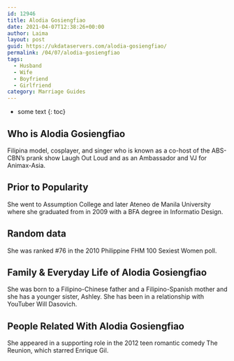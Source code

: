```yaml
---
id: 12946
title: Alodia Gosiengfiao
date: 2021-04-07T12:38:26+00:00
author: Laima
layout: post
guid: https://ukdataservers.com/alodia-gosiengfiao/
permalink: /04/07/alodia-gosiengfiao
tags:
  - Husband
  - Wife
  - Boyfriend
  - Girlfriend
category: Marriage Guides
---
```


* some text
{: toc}


## Who is Alodia Gosiengfiao
                  
                  
                  
Filipina model, cosplayer, and singer who is known as a co-host of the ABS-CBN&#8217;s prank show Laugh Out Loud and as an Ambassador and VJ for Animax-Asia.
                  
              
            
              
            
                
                
                
## Prior to Popularity
                  
                  
                  
She went to Assumption College and later Ateneo de Manila University where she graduated from in 2009 with a BFA degree in Informatio Design.
                  
              
            
              
            
                
                
                
## Random data
                  
                  
                  
She was ranked #76 in the 2010 Philippine FHM 100 Sexiest Women poll.
                  
              
            
              
            
                
                
                
## Family & Everyday Life of Alodia Gosiengfiao
                  
                  
                  
She was born to a Filipino-Chinese father and a Filipino-Spanish mother and she has a younger sister, Ashley. She has been in a relationship with YouTuber Will Dasovich.
                  
              
            
              
            
                
                
                
## People Related With Alodia Gosiengfiao
                  
                  
                  
She appeared in a supporting role in the 2012 teen romantic comedy The Reunion, which starred Enrique Gil.
                  
              
            
              
            
                
              
            
              
              
            
            
              
            
          
          
          